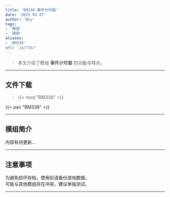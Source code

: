 ```yaml
---
title: 'BM338-事件计时器'
date: '2025-03-07'
author: 'Bny'
tags:
- '模组'
- '辅助'
aliases:
- 'BM338'
url: '/p/715/'
---
```


> 本文介绍了模组 **事件计时器** 的功能与特点。

---

## 文件下载  

> {{< mod "BM338" >}}  

{{< pan "BM338" >}}  

---

## 模组简介

>  
内容有待更新...  

---

## 注意事项

>  
为避免损坏存档，使用前请备份游戏数据。  
可能与其他模组存在冲突，建议单独测试。  

---

